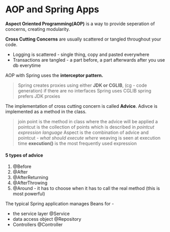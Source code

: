 # AOP and Spring Apps

**Aspect Oriented Programming(AOP)** is a way to provide seperation of concerns, creating modularity.

**Cross Cutting Concerns** are usually scattered or tangled throughout your code.
- Logging is scattered - single thing, copy and pasted everywhere
- Transactions are tangled - a part before, a part afterwards after you use db everytime

AOP with Spring uses the **interceptor pattern.**
> Spring creates proxies using either **JDK or CGLIB**, (cg - code generation)
> if there are no interfaces Spring uses CGLIB
> spring prefers JDK proxies

The implementation of cross cutting concern is called **Advice**. Adivce is implemented as a method in the class.
> join point is the method in class where the advice will be applied
> a pointcut is the collection of points which is described in _pointcut expression language_
> Aspect is the combination of advice and pointcut - _what should execute where_
> weaving is seen at execution time
> **execution()** is the most frequently used expression

#### 5 types of advice
1. @Before
2. @After
3. @AfterReturning
4. @AfterThrowing
5. @Around - it has to choose when it has to call the real method (this is most powerful)

The typical Spring application manages Beans for - 
- the service layer @Service
- data access object @Repository
- Controllers @Controller
